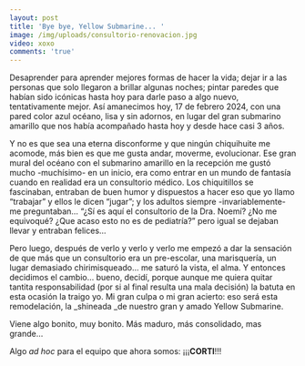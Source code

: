 ```yaml
---
layout: post
title: 'Bye bye, Yellow Submarine... '
image: /img/uploads/consultorio-renovacion.jpg
video: xoxo
comments: 'true'
---
```

Desaprender para aprender mejores formas de hacer la vida; dejar ir a las personas que solo llegaron a brillar algunas noches; pintar paredes que habían sido icónicas hasta hoy para darle paso a algo nuevo, tentativamente mejor. Así amanecimos hoy, 17 de febrero 2024, con una pared color azul océano, lisa y sin adornos, en lugar del gran submarino amarillo que nos había acompañado hasta hoy y desde hace casi 3 años. 



Y no es que sea una eterna disconforme y que ningún chiquihuite me acomode, más bien es que me gusta andar, moverme, evolucionar. Ese gran mural del océano con el submarino amarillo en la recepción me gustó mucho -muchísimo- en un inicio, era como entrar en un mundo de fantasía cuando en realidad era un consultorio médico. Los chiquitillos se fascinaban, entraban de buen humor y dispuestos a hacer eso que yo llamo “trabajar” y ellos le dicen “jugar”; y los adultos siempre -invariablemente- me preguntaban… “¿Sí es aquí el consultorio de la Dra. Noemí? ¿No me equivoqué? ¿Que acaso esto no es de pediatría?” pero igual se dejaban llevar y entraban felices…  



Pero luego, después de verlo y verlo y verlo me empezó a dar la sensación de que más que un consultorio era un pre-escolar, una marisquería, un lugar demasiado chirimisqueado… me saturó la vista, el alma. Y entonces decidimos el cambio… bueno, decidí, porque aunque me quiera quitar tantita responsabilidad (por si al final resulta una mala decisión) la batuta en esta ocasión la traigo yo.    Mi gran culpa o mi gran acierto: eso será esta remodelación, la _shineada _de nuestro gran y amado Yellow Submarine.



Viene algo bonito, muy bonito. Más maduro, más consolidado, mas grande… 



Algo _ad hoc_ para el equipo que ahora somos: ¡¡¡**CORTI**!!!
